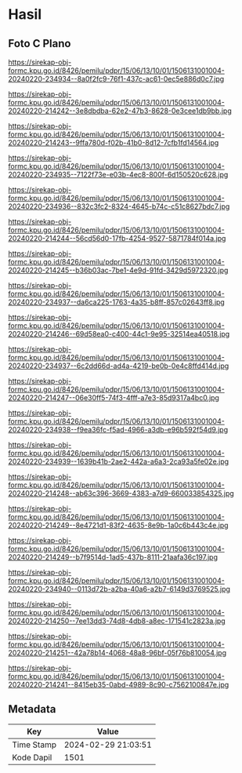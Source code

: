 # Hasil

## Foto C Plano

https://sirekap-obj-formc.kpu.go.id/8426/pemilu/pdpr/15/06/13/10/01/1506131001004-20240220-234934--8a0f2fc9-76f1-437c-ac61-0ec5e886d0c7.jpg

https://sirekap-obj-formc.kpu.go.id/8426/pemilu/pdpr/15/06/13/10/01/1506131001004-20240220-214242--3e8dbdba-62e2-47b3-8628-0e3cee1db9bb.jpg

https://sirekap-obj-formc.kpu.go.id/8426/pemilu/pdpr/15/06/13/10/01/1506131001004-20240220-214243--9ffa780d-f02b-41b0-8d12-7cfb1fd14564.jpg

https://sirekap-obj-formc.kpu.go.id/8426/pemilu/pdpr/15/06/13/10/01/1506131001004-20240220-234935--7122f73e-e03b-4ec8-800f-6d150520c628.jpg

https://sirekap-obj-formc.kpu.go.id/8426/pemilu/pdpr/15/06/13/10/01/1506131001004-20240220-234936--832c3fc2-8324-4645-b74c-c51c8627bdc7.jpg

https://sirekap-obj-formc.kpu.go.id/8426/pemilu/pdpr/15/06/13/10/01/1506131001004-20240220-214244--56cd56d0-17fb-4254-9527-5871784f014a.jpg

https://sirekap-obj-formc.kpu.go.id/8426/pemilu/pdpr/15/06/13/10/01/1506131001004-20240220-214245--b36b03ac-7be1-4e9d-91fd-3429d5972320.jpg

https://sirekap-obj-formc.kpu.go.id/8426/pemilu/pdpr/15/06/13/10/01/1506131001004-20240220-234937--da6ca225-1763-4a35-b8ff-857c02643ff8.jpg

https://sirekap-obj-formc.kpu.go.id/8426/pemilu/pdpr/15/06/13/10/01/1506131001004-20240220-214246--69d58ea0-c400-44c1-9e95-32514ea40518.jpg

https://sirekap-obj-formc.kpu.go.id/8426/pemilu/pdpr/15/06/13/10/01/1506131001004-20240220-234937--6c2dd66d-ad4a-4219-be0b-0e4c8ffd414d.jpg

https://sirekap-obj-formc.kpu.go.id/8426/pemilu/pdpr/15/06/13/10/01/1506131001004-20240220-214247--06e30ff5-74f3-4fff-a7e3-85d9317a4bc0.jpg

https://sirekap-obj-formc.kpu.go.id/8426/pemilu/pdpr/15/06/13/10/01/1506131001004-20240220-234938--f9ea36fc-f5ad-4966-a3db-e96b592f54d9.jpg

https://sirekap-obj-formc.kpu.go.id/8426/pemilu/pdpr/15/06/13/10/01/1506131001004-20240220-234939--1639b41b-2ae2-442a-a6a3-2ca93a5fe02e.jpg

https://sirekap-obj-formc.kpu.go.id/8426/pemilu/pdpr/15/06/13/10/01/1506131001004-20240220-214248--ab63c396-3669-4383-a7d9-660033854325.jpg

https://sirekap-obj-formc.kpu.go.id/8426/pemilu/pdpr/15/06/13/10/01/1506131001004-20240220-214249--8e4721d1-83f2-4635-8e9b-1a0c6b443c4e.jpg

https://sirekap-obj-formc.kpu.go.id/8426/pemilu/pdpr/15/06/13/10/01/1506131001004-20240220-214249--b7f9514d-1ad5-437b-8111-21aafa36c197.jpg

https://sirekap-obj-formc.kpu.go.id/8426/pemilu/pdpr/15/06/13/10/01/1506131001004-20240220-234940--0113d72b-a2ba-40a6-a2b7-6149d3769525.jpg

https://sirekap-obj-formc.kpu.go.id/8426/pemilu/pdpr/15/06/13/10/01/1506131001004-20240220-214250--7ee13dd3-74d8-4db8-a8ec-171541c2823a.jpg

https://sirekap-obj-formc.kpu.go.id/8426/pemilu/pdpr/15/06/13/10/01/1506131001004-20240220-214251--42a78b14-4068-48a8-96bf-05f76b810054.jpg

https://sirekap-obj-formc.kpu.go.id/8426/pemilu/pdpr/15/06/13/10/01/1506131001004-20240220-214241--8415eb35-0abd-4989-8c90-c7562100847e.jpg


## Metadata

| Key        | Value               |
| ---------- | ------------------- |
| Time Stamp | 2024-02-29 21:03:51 |
| Kode Dapil | 1501                |



